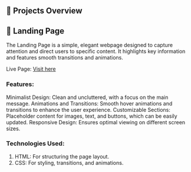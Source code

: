 ## **🚀 Projects Overview**

## **📄 Landing Page**
The Landing Page is a simple, elegant webpage designed to capture attention and direct users to specific content. It highlights key information and features smooth transitions and animations.

Live Page: [Visit here](https://aditya-0222.github.io/Landing_Page/) 

### **Features:**
  Minimalist Design: Clean and uncluttered, with a focus on the main message.
  Animations and Transitions: Smooth hover animations and transitions to enhance the user experience.
  Customizable Sections: Placeholder content for images, text, and buttons, which can be easily updated.
  Responsive Design: Ensures optimal viewing on different screen sizes.
### **Technologies Used:**
  1.  HTML: For structuring the page layout.
  2.  CSS: For styling, transitions, and animations.
